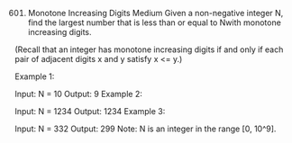 601. Monotone Increasing Digits
Medium
Given a non-negative integer N, find the largest number that is less than or equal to Nwith monotone increasing digits.

(Recall that an integer has monotone increasing digits if and only if each pair of adjacent digits x and y satisfy x <= y.)

Example 1:

Input: N = 10
Output: 9
Example 2:

Input: N = 1234
Output: 1234
Example 3:

Input: N = 332
Output: 299
Note: N is an integer in the range [0, 10^9].
